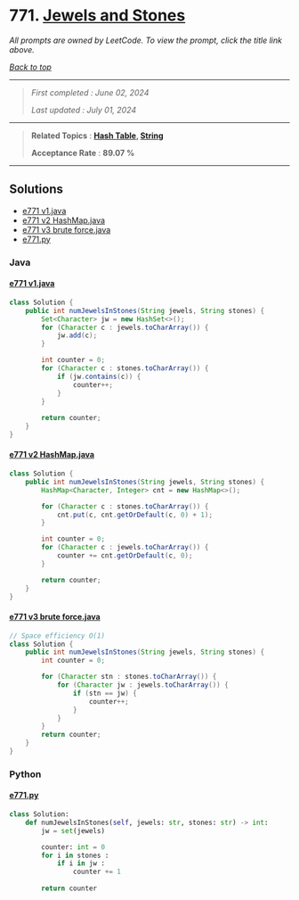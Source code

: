# 771. [Jewels and Stones](<https://leetcode.com/problems/jewels-and-stones>)

*All prompts are owned by LeetCode. To view the prompt, click the title link above.*

*[Back to top](<../README.md>)*

------

> *First completed : June 02, 2024*
>
> *Last updated : July 01, 2024*

------

> **Related Topics** : **[Hash Table](<by_topic/Hash Table.md>), [String](<by_topic/String.md>)**
>
> **Acceptance Rate** : **89.07 %**

------

## Solutions

- [e771 v1.java](<../my-submissions/e771 v1.java>)
- [e771 v2 HashMap.java](<../my-submissions/e771 v2 HashMap.java>)
- [e771 v3 brute force.java](<../my-submissions/e771 v3 brute force.java>)
- [e771.py](<../my-submissions/e771.py>)
### Java
#### [e771 v1.java](<../my-submissions/e771 v1.java>)
```Java
class Solution {
    public int numJewelsInStones(String jewels, String stones) {
        Set<Character> jw = new HashSet<>();
        for (Character c : jewels.toCharArray()) {
            jw.add(c);
        }

        int counter = 0;
        for (Character c : stones.toCharArray()) {
            if (jw.contains(c)) {
                counter++;
            }
        }
        
        return counter;
    }
}
```

#### [e771 v2 HashMap.java](<../my-submissions/e771 v2 HashMap.java>)
```Java
class Solution {
    public int numJewelsInStones(String jewels, String stones) {
        HashMap<Character, Integer> cnt = new HashMap<>();

        for (Character c : stones.toCharArray()) {
            cnt.put(c, cnt.getOrDefault(c, 0) + 1);
        }

        int counter = 0;
        for (Character c : jewels.toCharArray()) {
            counter += cnt.getOrDefault(c, 0);
        }

        return counter;
    }
}
```

#### [e771 v3 brute force.java](<../my-submissions/e771 v3 brute force.java>)
```Java
// Space efficiency O(1)
class Solution {
    public int numJewelsInStones(String jewels, String stones) {
        int counter = 0;

        for (Character stn : stones.toCharArray()) {
            for (Character jw : jewels.toCharArray()) {
                if (stn == jw) {
                    counter++;
                }
            }
        }
        return counter;
    }
}
```

### Python
#### [e771.py](<../my-submissions/e771.py>)
```Python
class Solution:
    def numJewelsInStones(self, jewels: str, stones: str) -> int:
        jw = set(jewels)

        counter: int = 0
        for i in stones :
            if i in jw :
                counter += 1
        
        return counter
```

